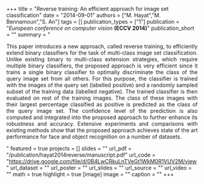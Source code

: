+++
title = "Reverse training: An efficient approach for image set classification"
date = "2014-09-01"
authors = ["M. Hayat","M. Bennamoun","S. An"]
tags = []
publication_types = ["1"]
publication = "_European conference on computer vision_ **(ECCV 2014)**"
publication_short = ""
summary = "<p style='text-align: justify;'> This paper introduces a new approach, called reverse training, to efficiently extend binary classifiers for the task of multi-class image set classification. Unlike existing binary to multi-class extension strategies, which require multiple binary classifiers, the proposed approach is very efficient since it trains a single binary classifier to optimally discriminate the class of the query image set from all others. For this purpose, the classifier is trained with the images of the query set (labelled positive) and a randomly sampled subset of the training data (labelled negative). The trained classifier is then evaluated on rest of the training images. The class of these images with their largest percentage classified as positive is predicted as the class of the query image set. The confidence level of the prediction is also computed and integrated into the proposed approach to further enhance its robustness and accuracy. Extensive experiments and comparisons with existing methods show that the proposed approach achieves state of the art performance for face and object recognition on a number of datasets.</p>"
featured = true
projects = []
slides = ""
url_pdf = "/publication/hayat2014reverse/manuscript.pdf"
url_code = "https://drive.google.com/file/d/0B4LwCRkuLnTVeGt1WkM0R1VUV2M/view"
url_dataset = ""
url_poster = ""
url_slides = ""
url_source = ""
url_video = ""
math = true
highlight = true
[image]
image = ""
caption = ""
+++

